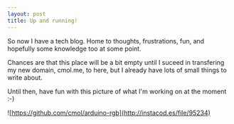 ```yaml
---
layout: post
title: Up and running!
---
```


So now I have a tech blog. Home to thoughts, frustrations, fun, and hopefully some knowledge too at some point.

Chances are that this place will be a bit empty until I suceed in transfering my new domain, cmol.me, to here, but I already have lots of small things to write about.

Until then, have fun with this picture of what I'm working on at the moment :-)

![https://github.com/cmol/arduino-rgb](http://instacod.es/file/95234)
